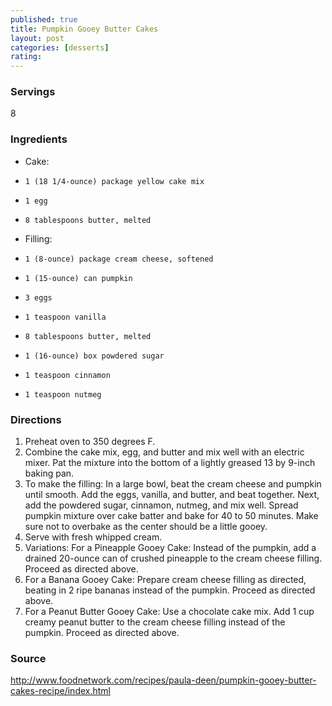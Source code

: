 ```yaml
---
published: true
title: Pumpkin Gooey Butter Cakes
layout: post
categories: [desserts]
rating: 
---
```

### Servings
8

### Ingredients
- Cake:

-     1 (18 1/4-ounce) package yellow cake mix
-     1 egg
-     8 tablespoons butter, melted

- Filling:

-     1 (8-ounce) package cream cheese, softened
-     1 (15-ounce) can pumpkin
-     3 eggs
-     1 teaspoon vanilla
-     8 tablespoons butter, melted
-     1 (16-ounce) box powdered sugar
-     1 teaspoon cinnamon
-     1 teaspoon nutmeg


### Directions
1. Preheat oven to 350 degrees F.
2. Combine the cake mix, egg, and butter and mix well with an electric mixer. Pat the mixture into the bottom of a lightly greased 13 by 9-inch baking pan.
3. To make the filling: In a large bowl, beat the cream cheese and pumpkin until smooth. Add the eggs, vanilla, and butter, and beat together. Next, add the powdered sugar, cinnamon, nutmeg, and mix well. Spread pumpkin mixture over cake batter and bake for 40 to 50 minutes. Make sure not to overbake as the center should be a little gooey.
4. Serve with fresh whipped cream.
5. Variations: For a Pineapple Gooey Cake: Instead of the pumpkin, add a drained 20-ounce can of crushed pineapple to the cream cheese filling. Proceed as directed above.
6. For a Banana Gooey Cake: Prepare cream cheese filling as directed, beating in 2 ripe bananas instead of the pumpkin. Proceed as directed above.
7. For a Peanut Butter Gooey Cake: Use a chocolate cake mix. Add 1 cup creamy peanut butter to the cream cheese filling instead of the pumpkin. Proceed as directed above.

### Source
<a href="http://www.foodnetwork.com/recipes/paula-deen/pumpkin-gooey-butter-cakes-recipe/index.html" target="new">http://www.foodnetwork.com/recipes/paula-deen/pumpkin-gooey-butter-cakes-recipe/index.html</a>
